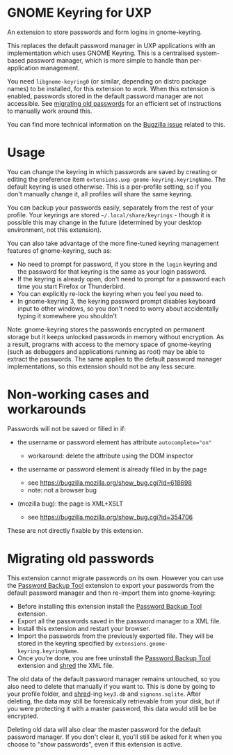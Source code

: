 # GNOME Keyring for UXP

An extension to store passwords and form logins in gnome-keyring.

This replaces the default password manager in UXP applications with an implementation which uses GNOME Keyring. This is a centralised system-based password manager, which is more simple to handle than per-application management.

You need `libgnome-keyring0` (or similar, depending on distro package names) to be installed, for this extension to work. When this extension is enabled, passwords stored in the default password manager are not accessible. See [migrating old passwords](#migrating-old-passwords) for an efficient set of instructions to manually work around this.

You can find more technical information on the [Bugzilla issue](https://bugzilla.mozilla.org/show_bug.cgi?id=309807) related to this.

# Usage

You can change the keyring in which passwords are saved by creating or editing the preference item `extensions.uxp-gnome-keyring.keyringName`. The default keyring is used otherwise. This is a per-profile setting, so if you don't manually change it, all profiles will share the same keyring.

You can backup your passwords easily, separately from the rest of your profile. Your keyrings are stored `~/.local/share/keyrings` - though it is possible this may change in the future (determined by your desktop environment, not this extension).

You can also take advantage of the more fine-tuned keyring management features of gnome-keyring, such as:

* No need to prompt for password, if you store in the `login` keyring and the password for that keyring is the same as your login password.
* If the keyring is already open, don't need to prompt for a password each time you start Firefox or Thunderbird.
* You can explicitly re-lock the keyring when you feel you need to.
* In gnome-keyring 3, the keyring password prompt disables keyboard input to other windows, so you don't need to worry about accidentally typing it somewhere you shouldn't

Note: gnome-keyring stores the passwords encrypted on permanent storage but it keeps unlocked passwords in memory without encryption. As a result, programs with access to the memory space of gnome-keyring (such as debuggers and applications running as root) may be able to extract the passwords. The same applies to the default password manager implementations, so this extension should not be any less secure.

# Non-working cases and workarounds

Passwords will not be saved or filled in if:

* the username or password element has attribute `autocomplete="on"`

  * workaround: delete the attribute using the DOM inspector

* the username or password element is already filled in by the page

  * see https://bugzilla.mozilla.org/show_bug.cgi?id=618698
  * note: not a browser bug

* (mozilla bug): the page is XML+XSLT

  * see https://bugzilla.mozilla.org/show_bug.cgi?id=354706

These are not directly fixable by this extension.

# Migrating old passwords

This extension cannot migrate passwords on its own.  However you can use the [Password Backup Tool](https://addons.palemoon.org/addon/password-backup-tool/) extension to export your passwords from the default password manager and then re-import them into gnome-keyring:

* Before installing this extension install the [Password Backup Tool](https://addons.palemoon.org/addon/password-backup-tool/) extension.
* Export all the passwords saved in the password manager to a XML file.
* Install this extension and restart your browser.
* Import the passwords from the previously exported file.  They will be stored in the keyring specified by `extensions.gnome-keyring.keyringName`.
* Once you're done, you are free uninstall the [Password Backup Tool](https://addons.palemoon.org/addon/password-backup-tool/) extension and [shred](https://www.gnu.org/software/coreutils/manual/html_node/shred-invocation.html) the XML file.

The old data of the default password manager remains untouched, so you also need to delete that manually if you want to. This is done by going to your profile folder, and [shred](https://www.gnu.org/software/coreutils/manual/html_node/shred-invocation.html)-ing `key3.db` and `signons.sqlite`. After deleting, the data may still be forensically retrievable from your disk, but if you were protecting it with a master password, this data would still be be encrypted.

Deleting old data will also clear the master password for the default password manager. If you don't clear it, you'll still be asked for it when you choose to "show passwords", even if this extension is active.